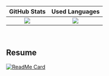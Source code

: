 |GitHub Stats|Used Languages|
|:-:|:-:|
|![](https://github-readme-stats.vercel.app/api?username=tom-uchida&hide_title=true&show_icons=true&theme=dark&bg_color=151780&title_color=3CBB75FF&text_color=EFF65C&icon_color=3CBB75FF)|![](https://github-readme-stats.vercel.app/api/top-langs/?username=tom-uchida&hide_title=true&layout=compact&theme=dark&bg_color=151780&title_color=2D708EFF&text_color=EFF65C)|

<br>

## Resume

[![ReadMe Card](https://github-readme-stats.vercel.app/api/pin/?username=tom-uchida&repo=tom-uchida)](https://github.com/tom-uchida/tom-uchida/tree/master/resume)